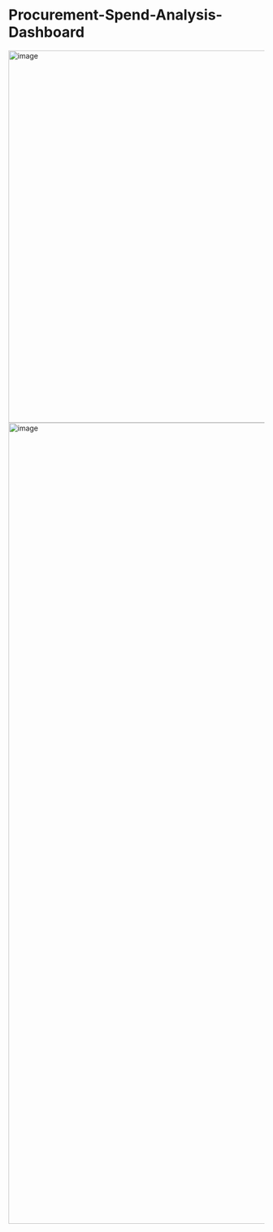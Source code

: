 # Procurement-Spend-Analysis-Dashboard

<img width="732" alt="image" src="https://github.com/rcfrazier127/Procurement-Spend-Analysis-Dashboard/assets/63532077/3f57e869-34e8-4bbc-a148-f01f9f85ef66">

<img width="1575" alt="image" src="https://github.com/rcfrazier127/Procurement-Spend-Analysis-Dashboard/assets/63532077/14dfa6b9-4a9d-470f-b85b-8f274bf7ac16">
